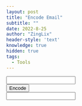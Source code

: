 ```yaml
---
layout: post
title: "Encode Email"
subtitle: ""
date: 2022-8-25
author: "ZingLix"
header-style: 'text'
knowledge: true
hidden: true
tags:
  - Tools
---
```


<script>
function encodeEmail(email, key) {
    // Hex encode the key
    var encodedKey = key.toString(16);

    // ensure it is two digits long
    var encodedString = make2DigitsLong(encodedKey);

    // loop through every character in the email
    for(var n=0; n < email.length; n++) {

        // Get the code (in decimal) for the nth character
        var charCode = email.charCodeAt(n);
        
        // XOR the character with the key
        var encoded = charCode ^ key;

        // Hex encode the result, and append to the output string
        var value = encoded.toString(16);
        encodedString += make2DigitsLong(value);
    }
    return encodedString;
}

function make2DigitsLong(value){
    return value.length === 1 
        ? '0' + value
        : value;
}

function go(){
    var text = document.getElementById('input').value;
    console.log(text)
    console.log(encodeEmail(text, 156));
    document.getElementById('output').value= encodeEmail(text, 156);
}
</script>

<input id="input">
<br>
<button onclick="go()">Encode</button>
<br>
<input id="output">